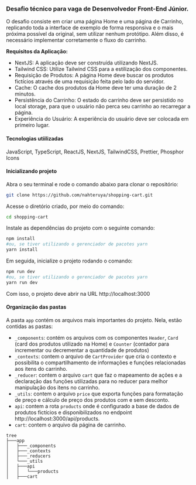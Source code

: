 ### Desafio técnico para vaga de Desenvolvedor Front-End Júnior.

O desafio consiste em criar uma página Home e uma página de Carrinho,
replicando toda a interface de exemplo de forma responsiva e o mais
próxima possível da original, sem utilizar nenhum protótipo. Além disso, é
necessário implementar corretamente o fluxo do carrinho.

**Requisitos da Aplicação:**

- NextJS: A aplicação deve ser construída utilizando NextJS.
- Tailwind CSS: Utilize Tailwind CSS para a estilização dos componentes.
- Requisição de Produtos: A página Home deve buscar os produtos fictícios através
  de uma requisição feita pelo lado do servidor.
- Cache: O cache dos produtos da Home deve ter uma duração de 2 minutos.
- Persistência do Carrinho: O estado do carrinho deve ser persistido no local
  storage, para que o usuário não perca seu carrinho ao recarregar a página.
- Experiência do Usuário: A experiência do usuário deve ser colocada em primeiro
  lugar.

#### Tecnologias utiilizadas

JavaScript, TypeScript, ReactJS, NextJS, TailwindCSS, Prettier, Phosphor Icons

#### Inicializando projeto

Abra o seu terminal e rode o comando abaixo para clonar o repositório:

```bash
git clone https://github.com/nahteruya/shopping-cart.git
```

Acesse o diretório criado, por meio do comando:

```bash
cd shopping-cart
```

Instale as dependências do projeto com o seguinte comando:

```bash
npm install
#ou, se tiver utilizando o gerenciador de pacotes yarn
yarn install
```

Em seguida, inicialize o projeto rodando o comando:

```bash
npm run dev
#ou, se tiver utilizando o gerenciador de pacotes yarn
yarn run dev
```

Com isso, o projeto deve abrir na URL http://localhost:3000

#### Organização das pastas

A pasta `app` contém os arquivos mais importantes do projeto. Nela, estão contidas as pastas:

- `_components`: contém os arquivos com os componentes `Header`, `Card` (card dos produtos utilizado na Home) e `Counter` (contador para incrementar ou decrementar a quantidade de produtos)
- `_contexts`: contem o arquivo de `CartProvider` que cria o contexto e possibilita o compartilhamento de informações e funções relacionadas aos itens do carrinho.
- `_reducer`: contem o arquivo `cart` que faz o mapeamento de ações e a declaração das funções utilizadas para no reducer para melhor manipulação dos itens no carrinho.
- `_utils`: contem o arquivo `price` que exporta funções para formatação de preço e cálculo de preço dos produtos com e sem desconto.
- `api`: contem a rota `products` onde é configurado a base de dados de produtos fictícios e disponibilizados no endpoint http://localhost:3000/api/products.
- `cart`: contem o arquivo da página de carrinho.

```shell
tree
├───app
│   ├───_components
│   ├───_contexts
│   ├───_reducers
│   └───_utils
│   ├───api
│   │   └───products
│   ├───cart
```
